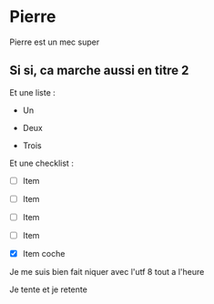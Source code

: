 # Pierre































Pierre est un mec super































## Si si, ca marche aussi en titre 2































Et une liste : 















* Un















* Deux















* Trois































Et une checklist : 















* [ ] Item















* [ ] Item















* [ ] Item















* [ ] Item















* [x] Item coche







Je me suis bien fait niquer avec l'utf 8 tout a l'heure



Je tente et je retente